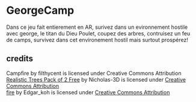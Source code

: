 # GeorgeCamp
Dans ce jeu fait entierement en AR, surivez dans un evironnement hostile avec george, le titan du Dieu Poulet, coupez des arbres, contruisez un feu de camps, survivez dans cet environement hostil mais surtout prospérez!
## credits
Campfire by filthycent is licensed under Creative Commons Attribution<br>
[Realistic Trees Pack of 2 Free](https://skfb.ly/ovC9T) by Nicholas-3D is licensed under [Creative Commons Attribution](http://creativecommons.org/licenses/by/4.0/)<br>
[fire](https://skfb.ly/6V9OK) by Edgar_koh is licensed under [Creative Commons Attribution](http://creativecommons.org/licenses/by/4.0/)
